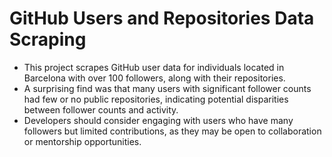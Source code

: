 # GitHub Users and Repositories Data Scraping

- This project scrapes GitHub user data for individuals located in Barcelona with over 100 followers, along with their repositories. 
- A surprising find was that many users with significant follower counts had few or no public repositories, indicating potential disparities between follower counts and activity.
- Developers should consider engaging with users who have many followers but limited contributions, as they may be open to collaboration or mentorship opportunities.
